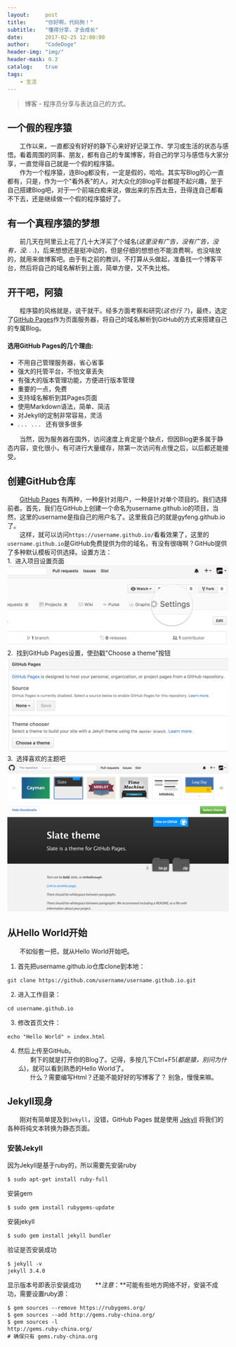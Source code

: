 ```yaml
---
layout:     post
title:      "你好啊，代码狗！"
subtitle:   "懂得分享，才会成长"
date:       2017-02-25 12:00:00
author:     "CodeDoge"
header-img: "img/"
header-mask: 0.3
catalog:    true
tags:
    - 生活
---
```

> 博客 - 程序员分享与表达自己的方式。

## 一个假的程序猿
&#8195;&#8195;工作以来，一直都没有好好的静下心来好好记录工作、学习或生活的状态与感悟。看着周围的同事、朋友，都有自己的专属博客，将自己的学习与感悟与大家分享，一直觉得自己就是一个假的程序猿。  
&#8195;&#8195;作为一个程序猿，连Blog都没有，一定是假的，哈哈。其实写Blog的心一直都有，只是，作为一个"看外表"的人，对大众化的Blog平台都提不起兴趣，至于自己搭建Blog吧，对于一个前端白痴来说，做出来的东西太丑，丑得连自己都看不下去，还是继续做一个假的程序猿好了。

## 有一个真程序猿的梦想
&#8195;&#8195;前几天在阿里云上花了几十大洋买了个域名(_这里没有广告，没有广告，没有，没. . ._)，后来想想还是挺冲动的，但是仔细的想想也不能浪费啊，也没啥放的，就用来做博客吧。由于有之前的教训，不打算从头做起，准备找一个博客平台，然后将自己的域名解析到上面，简单方便，又不失比格。
## 开干吧，阿猿
&#8195;&#8195;程序猿的风格就是，说干就干。经多方面考察和研究(_这也行？_)，最终，选定了[GitHub Pages](https://pages.github.com/)作为页面服务器，将自己的域名解析到GitHub的方式来搭建自己的专属Blog。  
#### 选用GitHub Pages的几个理由:
- 不用自己管理服务器，省心省事
- 强大的托管平台，不怕文章丢失
- 有强大的版本管理功能，方便进行版本管理
- 重要的一点，免费
- 支持域名解析到其Pages页面
- 使用Markdown语法，简单、简洁
- 对Jekyll的定制非常容易，灵活
- . . .&nbsp;&nbsp;&nbsp;. . .&nbsp;&nbsp;&nbsp;还有很多很多

&#8195;&#8195;当然，因为服务器在国外，访问速度上肯定是个缺点，但因Blog更多属于静态内容，变化很小，有可进行大量缓存，除第一次访问有点慢之后，以后都还能接受。

## 创建GitHub仓库
&#8195;&#8195;[GitHub Pages](https://pages.github.com/) 有两种，一种是针对用户，一种是针对单个项目的。我们选择前者。首先，我们在GitHub上创建一个命名为username.github.io的项目，当然，这里的username是指自己的用户名了。这里我自己的就是gyfeng.github.io了。  
&#8195;&#8195;这样，就可以访问`https://username.github.io/`看看效果了，这里的`username.github.io`是GitHub免费提供为你的域名，有没有很嗨啊？GitHub提供了多种默认模板可供选择。设置方法：  
1.&nbsp;&nbsp;进入项目设置页面  
![GitHub设置](/img/in-post/hello-codedoge/github-project-setting.png)
2.&nbsp;&nbsp;找到GitHub Pages设置，使劲戳"Choose a theme"按钮
![主题选择](/img/in-post/hello-codedoge/github-launch-theme-chooser.png)
3.&nbsp;&nbsp;选择喜欢的主题吧
![主题选择](/img/in-post/hello-codedoge/github-theme-choose.png)
## 从Hello World开始
&#8195;&#8195;不如俗套一把，就从Hello World开始吧。
1. 首先把username.github.io仓库clone到本地：
```
git clone https://github.com/username/username.github.io.git
```
2. 进入工作目录：
```
cd username.github.io
```
3. 修改首页文件：
```
echo "Hello World" > index.html
```
4. 然后上传至GitHub。  
&#8195;&#8195;剩下的就是打开你的Blog了。记得，多按几下Ctrl+F5(_都是猿，别问为什么_)，就可以看到熟悉的Hello World了。  
&#8195;&#8195;什么？需要编写Html？还能不能好好的写博客了？ 别急，慢慢来嘛。

## Jekyll现身
&#8195;&#8195;刚对有简单提及到`Jekyll`，没错，GitHub Pages 就是使用 [Jekyll](http://jekyllcn.com/) 将我们的各种将纯文本转换为静态页面。
### 安装Jekyll
因为Jekyll是基于ruby的，所以需要先安装ruby
```
$ sudo apt-get install ruby-full
``` 
安装gem
```
$ sudo gem install rubygems-update
```
安装jekyll  
```
$ sudo gem install jekyll bundler
```  
验证是否安装成功
```
$ jekyll -v
jekyll 3.4.0
```
显示版本号即表示安装成功　　
**_注意_：**可能有些地方网络不好，安装不成功，需要设置ruby源：
```
$ gem sources --remove https://rubygems.org/
$ gem sources --add http://gems.ruby-china.org/
$ gem sources -l
http://gems.ruby-china.org/
# 确保只有 gems.ruby-china.org
```


